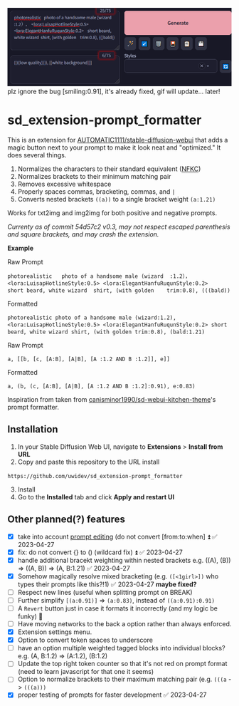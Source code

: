 ![Demonstration](/demo/demo.gif)
plz ignore the bug [smiling:0.91], it's already fixed, gif will update... later!

# sd_extension-prompt_formatter
This is an extension for [AUTOMATIC1111/stable-diffusion-webui](https://github.com/AUTOMATIC1111/stable-diffusion-webui) that adds a magic button next to your prompt to make it look neat and "optimized." It does several things.
1. Normalizes the characters to their standard equivalent ([NFKC](https://en.wikipedia.org/wiki/Unicode_equivalence#Normal_forms))
2. Normalizes brackets to their minimum matching pair
3. Removes excessive whitespace
4. Properly spaces commas, bracketing, commas, and `|`
5. Converts nested brackets `((a))` to a single bracket weight `(a:1.21)`

Works for txt2img and img2img for both positive and negative prompts.

*Currenty as of commit 54d57c2 v0.3, may not respect escaped parenthesis and square brackets, and may crash the extension.*

**Example**

Raw Prompt
```
photorealistic   photo of a handsome male (wizard  :1.2）， <lora:LuisapHotlineStyle:0.5> <lora:ElegantHanfuRuqunStyle:0.2>    short beard, white wizard  shirt, (with golden    trim:0.8), (((bald))
```

Formatted
```
photorealistic photo of a handsome male (wizard:1.2), <lora:LuisapHotlineStyle:0.5> <lora:ElegantHanfuRuqunStyle:0.2> short beard, white wizard shirt, (with golden trim:0.8), (bald:1.21)
```

Raw Prompt
```
a, [[b, [c, [A:B], [A|B], [A :1.2 AND B :1.2]], e]]
```

Formatted
```
a, (b, (c, [A:B], [A|B], [A :1.2 AND B :1.2]:0.91), e:0.83)
```


Inspiration from taken from [canisminor1990/sd-webui-kitchen-theme](https://github.com/canisminor1990/sd-webui-kitchen-theme)'s prompt formatter.

## Installation
1. In your Stable Diffusion Web UI, navigate to **Extensions** > **Install from URL**
2. Copy and paste this repository to the URL install

`https://github.com/uwidev/sd_extension-prompt_formatter`

3. Install
4. Go to the **Installed** tab and click **Apply and restart UI**

## Other planned(?) features
- [x] take into account [prompt editing](https://github.com/AUTOMATIC1111/stable-diffusion-webui/wiki/Features#prompt-editing) (do not convert [from:to:when] ⏫ ✅ 2023-04-27
- [x] fix: do not convert {} to () (wildcard fix) ⏫ ✅ 2023-04-27
- [x] handle additional bracekt weighting within nested brackets e.g. ((A), (B)) => ((A, B)) => (A, B:1.21) ✅ 2023-04-27
- [x] Somehow magically resolve mixed bracketing (e.g. `([<1girl>])` who types their prompts like this?!1) ✅ 2023-04-27 **maybe fixed?**
- [ ] Respect new lines (useful when splitting prompt on BREAK)
- [ ] Further simplify `[(a:0.91)]` => `(a:0.83)`, instead of `((a:0.91):0.91)`
- [ ] A `Revert` button just in case it formats it incorrectly (and my logic be funky) 🔼 
- [ ] Have moving networks to the back a option rather than always enforced.
- [x] Extension settings menu.
- [x] Option to convert token spaces to underscore
- [ ] have an option multiple weighted tagged blocks into individual blocks? e.g. (A, B:1.2) => (A:1.2), (B:1.2)
- [ ] Update the top right token counter so that it's not red on prompt format (need to learn javascript for that one it seems)
- [ ] Option to normalize brackets to their maximum matching pair (e.g. `(((a` -> `(((a)))`
- [x] proper testing of prompts for faster development ✅ 2023-04-27
